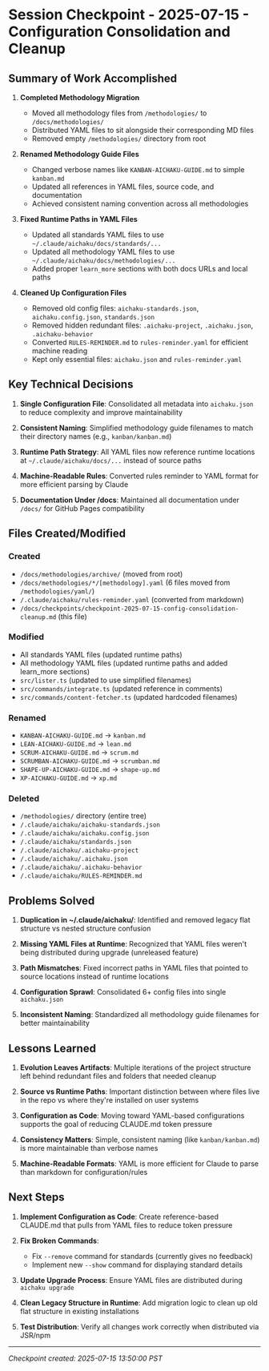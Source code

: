 # Session Checkpoint - 2025-07-15 - Configuration Consolidation and Cleanup

## Summary of Work Accomplished

1. **Completed Methodology Migration**
   - Moved all methodology files from `/methodologies/` to `/docs/methodologies/`
   - Distributed YAML files to sit alongside their corresponding MD files
   - Removed empty `/methodologies/` directory from root

2. **Renamed Methodology Guide Files**  
   - Changed verbose names like `KANBAN-AICHAKU-GUIDE.md` to simple `kanban.md`
   - Updated all references in YAML files, source code, and documentation
   - Achieved consistent naming convention across all methodologies

3. **Fixed Runtime Paths in YAML Files**
   - Updated all standards YAML files to use `~/.claude/aichaku/docs/standards/...`
   - Updated all methodology YAML files to use `~/.claude/aichaku/docs/methodologies/...`
   - Added proper `learn_more` sections with both docs URLs and local paths

4. **Cleaned Up Configuration Files**
   - Removed old config files: `aichaku-standards.json`, `aichaku.config.json`, `standards.json`
   - Removed hidden redundant files: `.aichaku-project`, `.aichaku.json`, `.aichaku-behavior`
   - Converted `RULES-REMINDER.md` to `rules-reminder.yaml` for efficient machine reading
   - Kept only essential files: `aichaku.json` and `rules-reminder.yaml`

## Key Technical Decisions

1. **Single Configuration File**: Consolidated all metadata into `aichaku.json` to reduce complexity and improve maintainability

2. **Consistent Naming**: Simplified methodology guide filenames to match their directory names (e.g., `kanban/kanban.md`)

3. **Runtime Path Strategy**: All YAML files now reference runtime locations at `~/.claude/aichaku/docs/...` instead of source paths

4. **Machine-Readable Rules**: Converted rules reminder to YAML format for more efficient parsing by Claude

5. **Documentation Under /docs**: Maintained all documentation under `/docs/` for GitHub Pages compatibility

## Files Created/Modified

### Created
- `/docs/methodologies/archive/` (moved from root)
- `/docs/methodologies/*/[methodology].yaml` (6 files moved from `/methodologies/yaml/`)
- `/.claude/aichaku/rules-reminder.yaml` (converted from markdown)
- `/docs/checkpoints/checkpoint-2025-07-15-config-consolidation-cleanup.md` (this file)

### Modified
- All standards YAML files (updated runtime paths)
- All methodology YAML files (updated runtime paths and added learn_more sections)
- `src/lister.ts` (updated to use simplified filenames)
- `src/commands/integrate.ts` (updated reference in comments)
- `src/commands/content-fetcher.ts` (updated hardcoded filenames)

### Renamed
- `KANBAN-AICHAKU-GUIDE.md` → `kanban.md`
- `LEAN-AICHAKU-GUIDE.md` → `lean.md`
- `SCRUM-AICHAKU-GUIDE.md` → `scrum.md`
- `SCRUMBAN-AICHAKU-GUIDE.md` → `scrumban.md`
- `SHAPE-UP-AICHAKU-GUIDE.md` → `shape-up.md`
- `XP-AICHAKU-GUIDE.md` → `xp.md`

### Deleted
- `/methodologies/` directory (entire tree)
- `/.claude/aichaku/aichaku-standards.json`
- `/.claude/aichaku/aichaku.config.json`
- `/.claude/aichaku/standards.json`
- `/.claude/aichaku/.aichaku-project`
- `/.claude/aichaku/.aichaku.json`
- `/.claude/aichaku/.aichaku-behavior`
- `/.claude/aichaku/RULES-REMINDER.md`

## Problems Solved

1. **Duplication in ~/.claude/aichaku/**: Identified and removed legacy flat structure vs nested structure confusion

2. **Missing YAML Files at Runtime**: Recognized that YAML files weren't being distributed during upgrade (unreleased feature)

3. **Path Mismatches**: Fixed incorrect paths in YAML files that pointed to source locations instead of runtime locations

4. **Configuration Sprawl**: Consolidated 6+ config files into single `aichaku.json`

5. **Inconsistent Naming**: Standardized all methodology guide filenames for better maintainability

## Lessons Learned

1. **Evolution Leaves Artifacts**: Multiple iterations of the project structure left behind redundant files and folders that needed cleanup

2. **Source vs Runtime Paths**: Important distinction between where files live in the repo vs where they're installed on user systems

3. **Configuration as Code**: Moving toward YAML-based configurations supports the goal of reducing CLAUDE.md token pressure

4. **Consistency Matters**: Simple, consistent naming (like `kanban/kanban.md`) is more maintainable than verbose names

5. **Machine-Readable Formats**: YAML is more efficient for Claude to parse than markdown for configuration/rules

## Next Steps

1. **Implement Configuration as Code**: Create reference-based CLAUDE.md that pulls from YAML files to reduce token pressure

2. **Fix Broken Commands**: 
   - Fix `--remove` command for standards (currently gives no feedback)
   - Implement new `--show` command for displaying standard details

3. **Update Upgrade Process**: Ensure YAML files are distributed during `aichaku upgrade`

4. **Clean Legacy Structure in Runtime**: Add migration logic to clean up old flat structure in existing installations

5. **Test Distribution**: Verify all changes work correctly when distributed via JSR/npm

---
*Checkpoint created: 2025-07-15 13:50:00 PST*